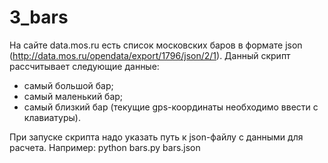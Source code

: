 # 3_bars

На сайте data.mos.ru есть список московских баров в формате json (http://data.mos.ru/opendata/export/1796/json/2/1).
Данный скрипт рассчитывает следующие данные:
- самый большой бар;
- самый маленький бар;
- самый близкий бар (текущие gps-координаты необходимо ввести с клавиатуры).

При запуске скрипта надо указать путь к json-файлу с данными для расчета.
Например:
python bars.py bars.json
